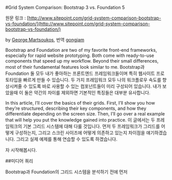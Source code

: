 #Grid System Comparison: Bootstrap 3 vs. Foundation 5

원문 링크 : [http://www.sitepoint.com/grid-system-comparison-bootstrap-vs-foundation/](http://www.sitepoint.com/grid-system-comparison-bootstrap-vs-foundation/)

by [George Martsoukos](http://www.sitepoint.com/author/gmartsoukos/), 번역 [gongjam](http://gongjam.co.kr/)

Bootstrap and Foundation are two of my favorite front-end frameworks, especially for rapid website prototyping. Both come with ready-to-use components that speed up my workflow. Beyond their small differences, most of their fundamental features look similar to me. Bootstrap과 Foundation 둘 모두 내가 좋아하는 프론트엔드 프레임워크들이며 특히 웹사이트 프로토타입을 빠르게 만들 수 있습니다. 두 가지 프레임워크 모두 나의 워크플로우 속도를 향상시켜줄 수 있도록 바로 사용할 수 있는 컴포넌트들이 미리 구성되어 있습니다. 내가 보았을때 이 둘은 약간의 차이를 제외하면 기본적인 특징들은 대부분 유사합니다.

In this article, I’ll cover the basics of their grids. First, I’ll show you how they’re structured, describing their key components, and how they differentiate depending on the screen size. Then, I’ll go over a real example that will help you put the knowledge gained into practice. 이 글에서는 두 프레임워크의 기본 그리드 시스템에 대해 다룰 것입니다. 먼저 두 프레임워크가  그리드를 어떻게 구성하는지, 그리고 스크린 사이즈에 어떻게 의존하고 있는지 차이점을 얘기하겠습니다. 그리고 실제 예제를 통해 연습할 수 있도록 하겠습니다.

자 시작해봅시다.

##미디어 쿼리

Bootstrap과 Foundation의 그리드 시스템을 분석하기 전에 먼저 